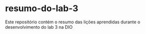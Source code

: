 # resumo-do-lab-3
Este repositório contém o resumo das lições aprendidas durante o desenvolvimento do lab 3 na DIO
